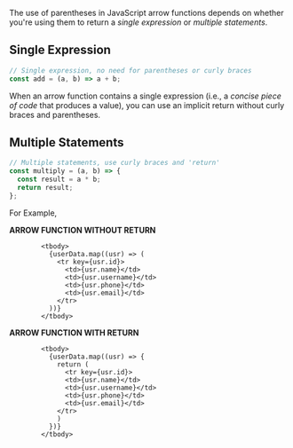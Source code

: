 
The use of parentheses in JavaScript arrow functions depends on whether you're using them to return a *single expression* or *multiple statements*.

## Single Expression

```jsx
// Single expression, no need for parentheses or curly braces
const add = (a, b) => a + b;
```

When an arrow function contains a single expression (i.e., a *concise piece of code* that produces a value), you can use an implicit return without curly braces and parentheses.
## Multiple Statements
```jsx
// Multiple statements, use curly braces and 'return'
const multiply = (a, b) => {
  const result = a * b;
  return result;
};
```

For Example, 

**ARROW FUNCTION WITHOUT RETURN**
```JSX
		<tbody>
          {userData.map((usr) => (
            <tr key={usr.id}>
              <td>{usr.name}</td>
              <td>{usr.username}</td>
              <td>{usr.phone}</td>
              <td>{usr.email}</td>
            </tr>
          ))}
        </tbody>
```
**ARROW FUNCTION WITH RETURN**

```JSX
		<tbody>
          {userData.map((usr) => {
            return (
              <tr key={usr.id}>
              <td>{usr.name}</td>
              <td>{usr.username}</td>
              <td>{usr.phone}</td>
              <td>{usr.email}</td>
            </tr>
            )
          })}
        </tbody>
```